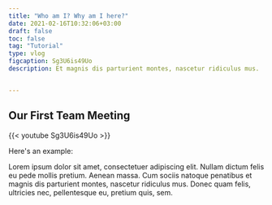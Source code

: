 ```yaml
---
title: "Who am I? Why am I here?"
date: 2021-02-16T10:32:06+03:00
draft: false
toc: false
tag: "Tutorial"
type: vlog
figcaption: Sg3U6is49Uo
description: Et magnis dis parturient montes, nascetur ridiculus mus.


---
```



## Our First Team Meeting

{{< youtube Sg3U6is49Uo >}}



Here's an example:

Lorem ipsum dolor sit amet, consectetuer adipiscing elit. Nullam dictum felis eu pede mollis pretium. Aenean massa. Cum sociis natoque penatibus et magnis dis parturient montes, nascetur ridiculus mus. Donec quam felis, ultricies nec, pellentesque eu, pretium quis, sem.
